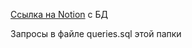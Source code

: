 [Ссылка на Notion](https://tarry-servant-c6f.notion.site/157314ae60e380beae7fc871eb166e08?v=c535df1d0f554b00aaa3bae31b63527c) с БД

Запросы в файле queries.sql этой папки